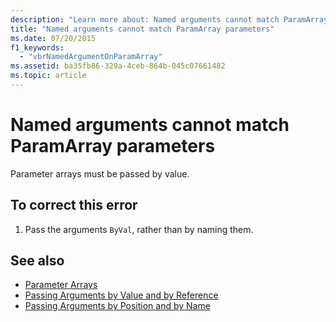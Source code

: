 ```yaml
---
description: "Learn more about: Named arguments cannot match ParamArray parameters"
title: "Named arguments cannot match ParamArray parameters"
ms.date: 07/20/2015
f1_keywords: 
  - "vbrNamedArgumentOnParamArray"
ms.assetid: ba35fb86-329a-4ceb-864b-045c07661482
ms.topic: article
---
```

# Named arguments cannot match ParamArray parameters

Parameter arrays must be passed by value.  
  
## To correct this error  
  
1. Pass the arguments `ByVal`, rather than by naming them.  
  
## See also

- [Parameter Arrays](../programming-guide/language-features/procedures/parameter-arrays.md)
- [Passing Arguments by Value and by Reference](../programming-guide/language-features/procedures/passing-arguments-by-value-and-by-reference.md)
- [Passing Arguments by Position and by Name](../programming-guide/language-features/procedures/passing-arguments-by-position-and-by-name.md)
